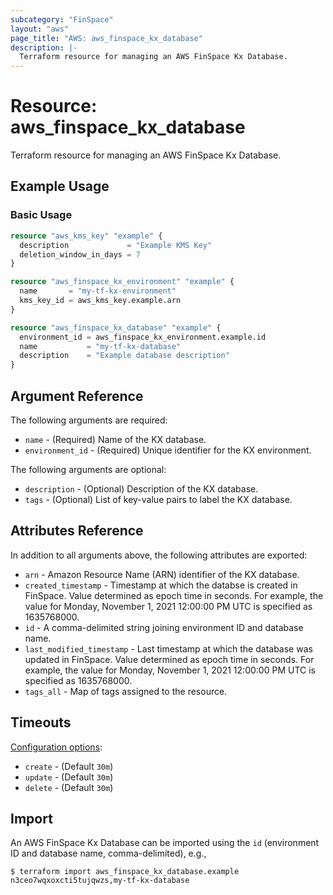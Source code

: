 ```yaml
---
subcategory: "FinSpace"
layout: "aws"
page_title: "AWS: aws_finspace_kx_database"
description: |-
  Terraform resource for managing an AWS FinSpace Kx Database.
---
```


# Resource: aws_finspace_kx_database

Terraform resource for managing an AWS FinSpace Kx Database.

## Example Usage

### Basic Usage

```terraform
resource "aws_kms_key" "example" {
  description             = "Example KMS Key"
  deletion_window_in_days = 7
}

resource "aws_finspace_kx_environment" "example" {
  name       = "my-tf-kx-environment"
  kms_key_id = aws_kms_key.example.arn
}

resource "aws_finspace_kx_database" "example" {
  environment_id = aws_finspace_kx_environment.example.id
  name           = "my-tf-kx-database"
  description    = "Example database description"
}
```

## Argument Reference

The following arguments are required:

* `name` - (Required) Name of the KX database.
* `environment_id` - (Required) Unique identifier for the KX environment.

The following arguments are optional:

* `description` - (Optional) Description of the KX database.
* `tags` - (Optional) List of key-value pairs to label the KX database.

## Attributes Reference

In addition to all arguments above, the following attributes are exported:

* `arn` - Amazon Resource Name (ARN) identifier of the KX database.
* `created_timestamp` - Timestamp at which the databse is created in FinSpace. Value determined as epoch time in seconds. For example, the value for Monday, November 1, 2021 12:00:00 PM UTC is specified as 1635768000.
* `id` - A comma-delimited string joining environment ID and database name.
* `last_modified_timestamp` - Last timestamp at which the database was updated in FinSpace. Value determined as epoch time in seconds. For example, the value for Monday, November 1, 2021 12:00:00 PM UTC is specified as 1635768000.
* `tags_all` - Map of tags assigned to the resource.

## Timeouts

[Configuration options](https://developer.hashicorp.com/terraform/language/resources/syntax#operation-timeouts):

* `create` - (Default `30m`)
* `update` - (Default `30m`)
* `delete` - (Default `30m`)

## Import

An AWS FinSpace Kx Database can be imported using the `id` (environment ID and database name, comma-delimited), e.g.,

```
$ terraform import aws_finspace_kx_database.example n3ceo7wqxoxcti5tujqwzs,my-tf-kx-database
```
